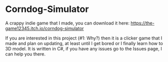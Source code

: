# Corndog-Simulator
A crappy indie game that I made, you can download it here: https://the-game12345.itch.io/corndog-simulator


If you are interested in this project (#1: Why?) then it is a clicker game that I made and plan on updating, 
at least until I get bored or I finally learn how to 3D model. It is written in C#, if you have any issues go to the Issues page, I can help you there.
